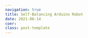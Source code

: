 ```yaml
---
navigation: true
title: Self-Balancing Arduino Robot
date: 2021-06-14
coer:
class: post-template
---
```



